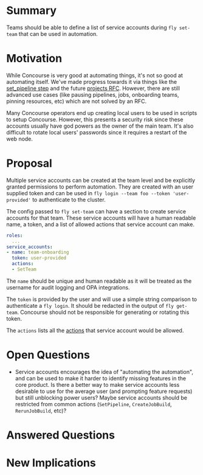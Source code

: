 # Summary

Teams should be able to define a list of service accounts during `fly set-team`
that can be used in automation.


# Motivation

While Concourse is very good at automating things, it's not so good at
automating itself. We've made progress towards it via things like the
[set_pipeline step][set-pipeline-step] and the future [projects RFC][projects].
However, there are still advanced use cases (like pausing pipelines, jobs,
onboarding teams, pinning resources, etc) which are not solved by an RFC.

Many Concourse operators end up creating local users to be used in scripts to
setup Concourse. However, this presents a security risk since these accounts
usually have god powers as the owner of the main team. It's also difficult to
rotate local users' passwords since it requires a restart of the web node.

# Proposal

Multiple service accounts can be created at the team level and be explicitly
granted permissions to perform automation. They are created with an user
supplied token and can be used in `fly login --team foo --token
'user-provided'` to authenticate to the cluster.

The config passed to `fly set-team` can have a section to create service
accounts for that team.  These service accounts will have a human readable
name, a token, and a list of allowed actions that service account can make.

```yaml
roles:
  ...
service_accounts:
- name: team-onboarding
  token: user-provided
  actions:
  - SetTeam
```

The `name` should be unique and human readable as it will be treated as the
username for audit logging and OPA integrations.

The `token` is provided by the user and will use a simple string comparison to
authenticate a `fly login`. It should be redacted in the output of `fly
get-team`. Concourse should not be responsible for generating or rotating this
token.

The `actions` lists all the [actions][action-matrix] that service account would
be allowed.


# Open Questions

- Service accounts encourages the idea of "automating the automation", and can
  be used to make it harder to identify missing features in the core product.
  Is there a better way to make service accounts less desirable to use for the
  average user (and prompting feature requests) but still unblocking power
  users? Maybe service accounts should be restricted from common actions
  (`SetPipeline`, `CreateJobBuild`, `RerunJobBuild`, etc)?


# Answered Questions

# New Implications


[action-matrix]: https://concourse-ci.org/user-roles.html#action-matrix
[set-pipeline-step]: https://github.com/concourse/rfcs/blob/master/031-set-pipeline-step/proposal.md
[projects]: https://github.com/concourse/rfcs/pull/32

